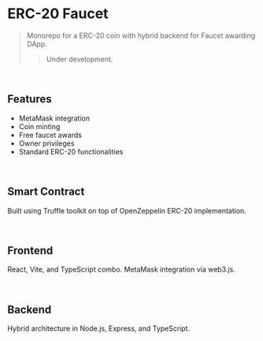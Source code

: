 # ERC-20 Faucet
> Monorepo for a ERC-20 coin with hybrid backend for Faucet awarding DApp. <br>
> > Under development.

<br>

## Features
<ul>
  <li>MetaMask integration</li>
  <li>Coin minting</li>
  <li>Free faucet awards</li>
  <li>Owner privileges</li>
  <li>Standard ERC-20 functionalities</li>
</ul>

<br>

## Smart Contract
Built using Truffle toolkit on top of OpenZeppelin ERC-20 implementation.

<br>

## Frontend
React, Vite, and TypeScript combo. MetaMask integration via web3.js.

<br>

## Backend
Hybrid architecture in Node.js, Express, and TypeScript.
